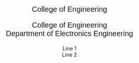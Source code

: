 <p style="text-align:center; font-family: Arial, sans-serif; font-size: 20px;">College of Engineering</p>

<p style="text-align:center; font-family: Arial, sans-serif; font-size: 20px;">
College of Engineering <br>
Department of Electronics Engineering
</p>

<p align="center">Line 1 <br> Line 2</p>
